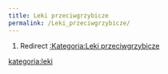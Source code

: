 ```yaml
---
title: Leki przeciwgrzybicze
permalink: /Leki_przeciwgrzybicze/
---
```


1.  Redirect [:Kategoria:Leki przeciwgrzybicze](/atopedia/:Kategoria:Leki_przeciwgrzybicze "wikilink")

[kategoria:leki](/atopedia/kategoria:leki "wikilink")